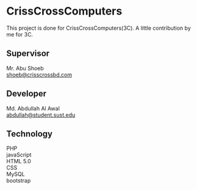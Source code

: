 # CrissCrossComputers
This project is done for CrissCrossComputers(3C). A little contribution by me for 3C. 

## Supervisor 
Mr. Abu Shoeb<br>
shoeb@crisscrossbd.com<br>

## Developer
Md. Abdullah Al Awal<br>
abdullah@student.sust.edu<br>


## Technology
PHP<br>
javaScript<br>
HTML 5.0<br>
CSS<br>
MySQL<br>
bootstrap<br>
